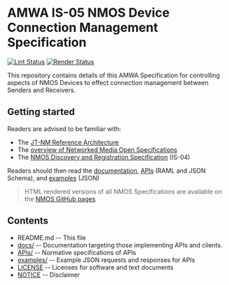 # AMWA IS-05 NMOS Device Connection Management Specification

[![Lint Status](https://github.com/AMWA-TV/nmos-device-connection-management/workflows/Lint/badge.svg)](https://github.com/AMWA-TV/nmos-device-connection-management/actions?query=workflow%3ALint)
[![Render Status](https://github.com/AMWA-TV/nmos-device-connection-management/workflows/Render/badge.svg)](https://github.com/AMWA-TV/nmos-device-connection-management/actions?query=workflow%3ARender)

This repository contains details of this AMWA Specification for controlling aspects of NMOS Devices to effect connection management between Senders and Receivers.

## Getting started

Readers are advised to be familiar with:
*   The [JT-NM Reference Architecture](http://jt-nm.org/RA-1.0/)
*   The [overview of Networked Media Open Specifications](https://github.com/AMWA-TV/nmos)
*   The [NMOS Discovery and Registration Specification](https://github.com/AMWA-TV/nmos-discovery-registration) (IS-04)

Readers should then read the [documentation](docs/), [APIs](APIs/) (RAML and JSON Schema), and [examples](examples/) (JSON) 

> HTML rendered versions of all NMOS Specifications are available on the [NMOS GitHub pages](https://amwa-tv.github.io/nmos)

## Contents

*   README.md -- This file
*   [docs/](docs/) -- Documentation targeting those implementing APIs and clients.
*   [APIs/](APIs/) -- Normative specifications of APIs
*   [examples/](examples/) -- Example JSON requests and responses for APIs
*   [LICENSE](LICENSE) -- Licenses for software and text documents
*   [NOTICE](NOTICE) -- Disclaimer
